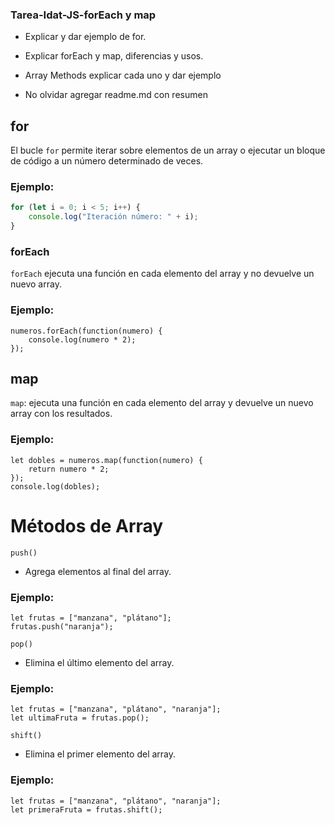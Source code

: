 ### Tarea-Idat-JS-forEach y map


- Explicar y dar ejemplo de for. 

- Explicar forEach y map, diferencias y usos.

- Array Methods explicar cada uno y dar ejemplo

- No olvidar agregar readme.md con resumen

## for
El bucle `for` permite iterar sobre elementos de un array o ejecutar un bloque de código a un número determinado de veces.

### Ejemplo:
```javascript
for (let i = 0; i < 5; i++) {
    console.log("Iteración número: " + i);
}
```

### forEach
`forEach` ejecuta una función en cada elemento del array y no devuelve un nuevo array.

### Ejemplo:

```let numeros = [1, 2, 3, 4];
numeros.forEach(function(numero) {
    console.log(numero * 2);
});
```
## map
`map`: ejecuta una función en cada elemento del array y devuelve un nuevo array con los resultados.

### Ejemplo:

```let numeros = [1, 2, 3, 4];
let dobles = numeros.map(function(numero) {
    return numero * 2;
});
console.log(dobles);
```

# Métodos de Array
`push()`
- Agrega elementos al final del array.

### Ejemplo:

```
let frutas = ["manzana", "plátano"];
frutas.push("naranja");
```
`pop()`
- Elimina el último elemento del array.

### Ejemplo:

```
let frutas = ["manzana", "plátano", "naranja"];
let ultimaFruta = frutas.pop();
```

`shift()`
- Elimina el primer elemento del array.

### Ejemplo:

```
let frutas = ["manzana", "plátano", "naranja"];
let primeraFruta = frutas.shift();
```